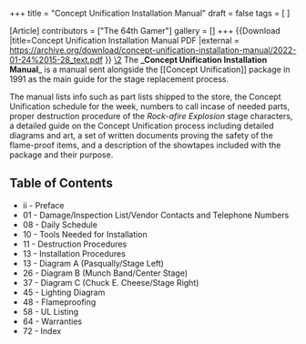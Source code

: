 +++
title = "Concept Unification Installation Manual"
draft = false
tags = [ ]

[Article]
contributors = ["The 64th Gamer"]
gallery = []
+++
{{Download
|title=Concept Unification Installation Manual PDF
|external = https://archive.org/download/concept-unification-installation-manual/2022-01-24%2015-28_text.pdf
}}
[\2](\1)
The **_Concept Unification Installation Manual**_ is a manual sent alongside the [[Concept Unification]] package in 1991 as the main guide for the stage replacement process.

The manual lists info such as part lists shipped to the store, the Concept Unification schedule for the week, numbers to call incase of needed parts, proper destruction procedure of the _Rock-afire Explosion_ stage characters, a detailed guide on the Concept Unification process including detailed diagrams and art, a set of written documents proving the safety of the flame-proof items, and a description of the showtapes included with the package and their purpose.

##  Table of Contents ## 

* ii - Preface
* 01 - Damage/Inspection List/Vendor Contacts and Telephone Numbers
* 08 - Daily Schedule
* 10 - Tools Needed for Installation
* 11 - Destruction Procedures
* 13 - Installation Procedures
* 13 - Diagram A (Pasqually/Stage Left)
* 26 - Diagram B (Munch Band/Center Stage)
* 37 - Diagram C (Chuck E. Cheese/Stage Right)
* 45 - Lighting Diagram
* 48 - Flameproofing
* 58 - UL Listing
* 64 - Warranties
* 72 - Index